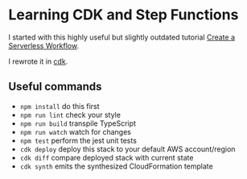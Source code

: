 # Learning CDK and Step Functions

I started with this highly useful but slightly outdated tutorial [Create a Serverless Workflow](https://aws.amazon.com/getting-started/tutorials/create-a-serverless-workflow-step-functions-lambda/).

I rewrote it in [cdk](https://aws.amazon.com/cdk/).

## Useful commands

- `npm install` do this first
- `npm run lint` check your style
- `npm run build` transpile TypeScript
- `npm run watch` watch for changes
- `npm test` perform the jest unit tests
- `cdk deploy` deploy this stack to your default AWS account/region
- `cdk diff` compare deployed stack with current state
- `cdk synth` emits the synthesized CloudFormation template
